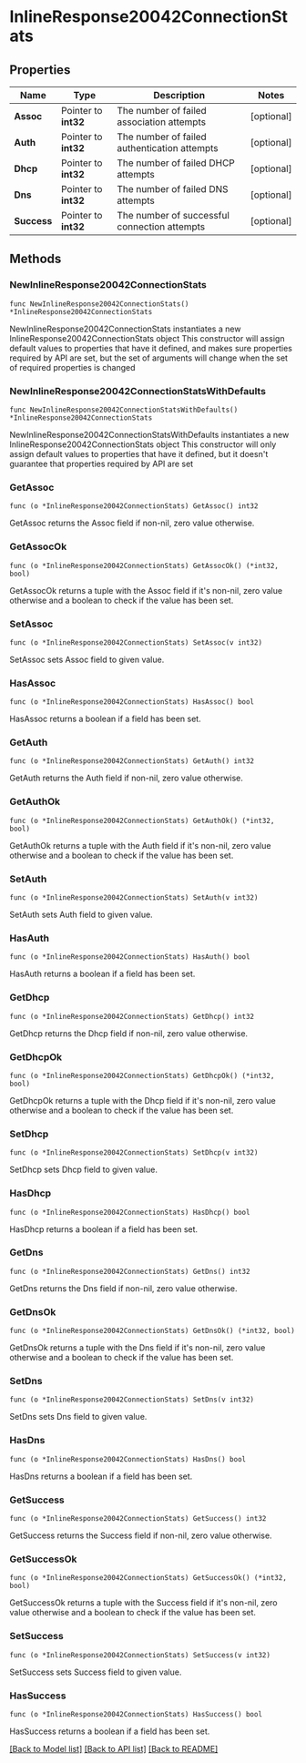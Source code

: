 # InlineResponse20042ConnectionStats

## Properties

Name | Type | Description | Notes
------------ | ------------- | ------------- | -------------
**Assoc** | Pointer to **int32** | The number of failed association attempts | [optional] 
**Auth** | Pointer to **int32** | The number of failed authentication attempts | [optional] 
**Dhcp** | Pointer to **int32** | The number of failed DHCP attempts | [optional] 
**Dns** | Pointer to **int32** | The number of failed DNS attempts | [optional] 
**Success** | Pointer to **int32** | The number of successful connection attempts | [optional] 

## Methods

### NewInlineResponse20042ConnectionStats

`func NewInlineResponse20042ConnectionStats() *InlineResponse20042ConnectionStats`

NewInlineResponse20042ConnectionStats instantiates a new InlineResponse20042ConnectionStats object
This constructor will assign default values to properties that have it defined,
and makes sure properties required by API are set, but the set of arguments
will change when the set of required properties is changed

### NewInlineResponse20042ConnectionStatsWithDefaults

`func NewInlineResponse20042ConnectionStatsWithDefaults() *InlineResponse20042ConnectionStats`

NewInlineResponse20042ConnectionStatsWithDefaults instantiates a new InlineResponse20042ConnectionStats object
This constructor will only assign default values to properties that have it defined,
but it doesn't guarantee that properties required by API are set

### GetAssoc

`func (o *InlineResponse20042ConnectionStats) GetAssoc() int32`

GetAssoc returns the Assoc field if non-nil, zero value otherwise.

### GetAssocOk

`func (o *InlineResponse20042ConnectionStats) GetAssocOk() (*int32, bool)`

GetAssocOk returns a tuple with the Assoc field if it's non-nil, zero value otherwise
and a boolean to check if the value has been set.

### SetAssoc

`func (o *InlineResponse20042ConnectionStats) SetAssoc(v int32)`

SetAssoc sets Assoc field to given value.

### HasAssoc

`func (o *InlineResponse20042ConnectionStats) HasAssoc() bool`

HasAssoc returns a boolean if a field has been set.

### GetAuth

`func (o *InlineResponse20042ConnectionStats) GetAuth() int32`

GetAuth returns the Auth field if non-nil, zero value otherwise.

### GetAuthOk

`func (o *InlineResponse20042ConnectionStats) GetAuthOk() (*int32, bool)`

GetAuthOk returns a tuple with the Auth field if it's non-nil, zero value otherwise
and a boolean to check if the value has been set.

### SetAuth

`func (o *InlineResponse20042ConnectionStats) SetAuth(v int32)`

SetAuth sets Auth field to given value.

### HasAuth

`func (o *InlineResponse20042ConnectionStats) HasAuth() bool`

HasAuth returns a boolean if a field has been set.

### GetDhcp

`func (o *InlineResponse20042ConnectionStats) GetDhcp() int32`

GetDhcp returns the Dhcp field if non-nil, zero value otherwise.

### GetDhcpOk

`func (o *InlineResponse20042ConnectionStats) GetDhcpOk() (*int32, bool)`

GetDhcpOk returns a tuple with the Dhcp field if it's non-nil, zero value otherwise
and a boolean to check if the value has been set.

### SetDhcp

`func (o *InlineResponse20042ConnectionStats) SetDhcp(v int32)`

SetDhcp sets Dhcp field to given value.

### HasDhcp

`func (o *InlineResponse20042ConnectionStats) HasDhcp() bool`

HasDhcp returns a boolean if a field has been set.

### GetDns

`func (o *InlineResponse20042ConnectionStats) GetDns() int32`

GetDns returns the Dns field if non-nil, zero value otherwise.

### GetDnsOk

`func (o *InlineResponse20042ConnectionStats) GetDnsOk() (*int32, bool)`

GetDnsOk returns a tuple with the Dns field if it's non-nil, zero value otherwise
and a boolean to check if the value has been set.

### SetDns

`func (o *InlineResponse20042ConnectionStats) SetDns(v int32)`

SetDns sets Dns field to given value.

### HasDns

`func (o *InlineResponse20042ConnectionStats) HasDns() bool`

HasDns returns a boolean if a field has been set.

### GetSuccess

`func (o *InlineResponse20042ConnectionStats) GetSuccess() int32`

GetSuccess returns the Success field if non-nil, zero value otherwise.

### GetSuccessOk

`func (o *InlineResponse20042ConnectionStats) GetSuccessOk() (*int32, bool)`

GetSuccessOk returns a tuple with the Success field if it's non-nil, zero value otherwise
and a boolean to check if the value has been set.

### SetSuccess

`func (o *InlineResponse20042ConnectionStats) SetSuccess(v int32)`

SetSuccess sets Success field to given value.

### HasSuccess

`func (o *InlineResponse20042ConnectionStats) HasSuccess() bool`

HasSuccess returns a boolean if a field has been set.


[[Back to Model list]](../README.md#documentation-for-models) [[Back to API list]](../README.md#documentation-for-api-endpoints) [[Back to README]](../README.md)



